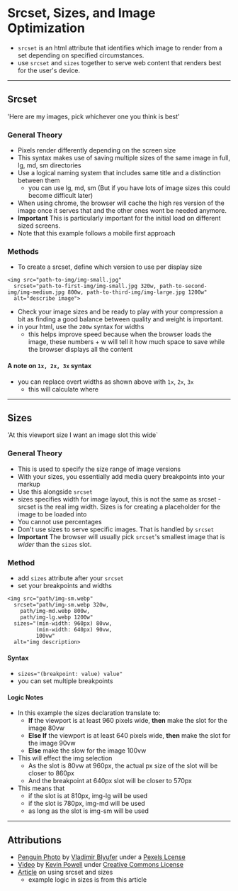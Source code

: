 # Srcset, Sizes, and Image Optimization

- `srcset` is an html attribute that identifies which image to render from a set depending on specified circumstances.
- use `srcset` and `sizes` together to serve web content that renders best for the user's device.

---

## Srcset

'Here are my images, pick whichever one you think is best'

### General Theory

- Pixels render differently depending on the screen size
- This syntax makes use of saving multiple sizes of the same image in full, lg, md, sm directories
- Use a logical naming system that includes same title and a distinction between them
  - you can use lg, md, sm (But if you have lots of image sizes this could become difficult later)
- When using chrome, the browser will cache the high res version of the image once it serves that and the other ones wont be needed anymore.
- **Important** This is particularly important for the initial load on different sized screens.
- Note that this example follows a mobile first approach

### Methods

- To create a srcset, define which version to use per display size

```
<img src="path-to-img/img-small.jpg"
  srcset="path-to-first-img/img-small.jpg 320w, path-to-second-img/img-medium.jpg 800w, path-to-third-img/img-large.jpg 1200w" 
  alt="describe image">
```
- Check your image sizes and be ready to play with your compression a bit as finding a good balance between quality and weight is important.
- in your html, use the `200w` syntax for widths
  - this helps improve speed because when the browser loads the image, these numbers + w will tell it how much space to save while the browser displays all the content

#### A note on `1x, 2x, 3x` syntax
- you can replace overt widths as shown above with `1x`, `2x`, `3x`
  - this will calculate where

---

## Sizes
'At this viewport size I want an image slot this wide`
### General Theory
- This is used to specify the size range of image versions
- With your sizes, you essentially add media query breakpoints into your markup
- Use this alongside `srcset`
- sizes specifies width for image layout, this is not the same as srcset - srcset is the real img width. Sizes is for creating a placeholder for the image to be loaded into
- You cannot use percentages
- Don't use sizes to serve specific images. That is handled by `srcset`
- **Important** The browser will usually pick `srcset`'s smallest image that is _wider_ than the `sizes` slot.

### Method
- add `sizes` attribute after your `srcset`
- set your breakpoints and widths

```
<img src="path/img-sm.webp"
  srcset="path/img-sm.webp 320w,
    path/img-md.webp 800w,
    path/img-lg.webp 1200w"
  sizes="(min-width: 960px) 80vw,
         (min-width: 640px) 90vw,
         100vw"
  alt="img description>
```

#### Syntax

- `sizes="(breakpoint: value) value"`
- you can set multiple breakpoints

#### Logic Notes
- In this example the sizes declaration translate to:
  - **If** the viewport is at least 960 pixels wide, **then** make the slot for the image 80vw
  - **Else If** the viewport is at least 640 pixels wide, **then** make the slot for the image 90vw
  - **Else** make the slow for the image 100vw 
- This will effect the img selection
  - As the slot is 80vw at 960px, the actual px size of the slot will be closer to 860px
  - And the breakpoint at 640px slot will be closer to 570px
- This means that
  - if the slot is at 810px, img-lg will be used
  - if the slot is 780px, img-md will be used
  - as long as the slot is img-sm will be used

---

## Attributions

- [Penguin Photo](https://images.pexels.com/photos/4169874/pexels-photo-4169874.jpeg?auto=compress&cs=tinysrgb&h=750&w=1260) by [Vladimir Blyufer](https://www.pexels.com/@vladimir-blyufer-1991484) under a [Pexels Lcense](https://www.pexels.com/license/)
- [Video](https://www.youtube.com/watch?v=2QYpkrX2N48&t=559s) by [Kevin Powell](https://www.youtube.com/channel/UCJZv4d5rbIKd4QHMPkcABCw) under [Creative Commons License](https://creativecommons.org/)
- [Article](https://webdesign.tutsplus.com/tutorials/quick-tip-how-to-use-html5-picture-for-responsive-images--cms-21015) on using srcset and sizes
  - example logic in sizes is from this article